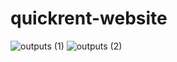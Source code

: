# quickrent-website
![outputs (1)](https://github.com/user-attachments/assets/778751b5-951c-4200-a8a9-64c8c7143c1d)
![outputs (2)](https://github.com/user-attachments/assets/c867c2b9-5f6a-4177-b583-9d0a9c677992)


